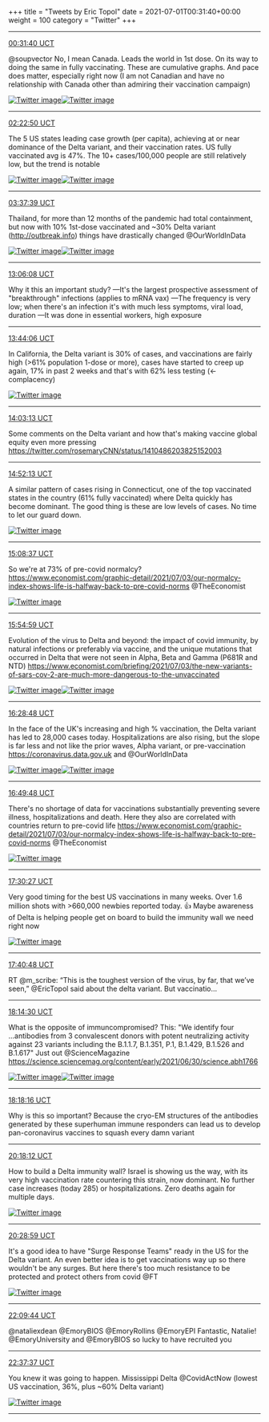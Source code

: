 +++
title = "Tweets by Eric Topol" 
date = 2021-07-01T00:31:40+00:00
weight = 100
category = "Twitter"
+++


---

<a href="https://twitter.com/erictopol/status/1410395644187971584" target="_blank" rel="noreferer">00:31:40 UCT</a>

@soupvector No, I mean Canada. Leads the world in 1st dose.
On its way to doing the same in fully vaccinating.
These are cumulative graphs.
And pace does matter, especially right now
(I am not Canadian and have no relationship with Canada other than admiring their vaccination campaign) 

<a href="E5K68DOUYAAAhsM.jpg"  ><img src="E5K68DOUYAAAhsM.jpg" alt="Twitter image" ></img></a><a href="E5K69nHUUAgIFtz.jpg"  ><img src="E5K69nHUUAgIFtz.jpg" alt="Twitter image" ></img></a>

---

<a href="https://twitter.com/erictopol/status/1410423621558804482" target="_blank" rel="noreferer">02:22:50 UCT</a>

The 5 US states leading case growth (per capita), achieving at or near dominance of the Delta variant, and their vaccination rates. US fully vaccinated avg is 47%.
The 10+ cases/100,000 people are still relatively low, but the trend is notable 

<a href="E5LUfU-VUAUT2j0.png"  ><img src="E5LUfU-VUAUT2j0.png" alt="Twitter image" ></img></a><a href="E5LUVgeVoAEdekF.jpg"  ><img src="E5LUVgeVoAEdekF.jpg" alt="Twitter image" ></img></a>

---

<a href="https://twitter.com/erictopol/status/1410442448707284994" target="_blank" rel="noreferer">03:37:39 UCT</a>

Thailand, for more than 12 months of the pandemic had total containment, but now with 10% 1st-dose vaccinated and ~30% Delta variant (http://outbreak.info) things have drastically changed
@OurWorldInData 

<a href="E5Ll3AuVkAgrYXy.jpg"  ><img src="E5Ll3AuVkAgrYXy.jpg" alt="Twitter image" ></img></a><a href="E5Llj2OVcAMrcoL.jpg"  ><img src="E5Llj2OVcAMrcoL.jpg" alt="Twitter image" ></img></a>

---

<a href="https://twitter.com/erictopol/status/1410585514881667082" target="_blank" rel="noreferer">13:06:08 UCT</a>

Why it this an important study?
—It's the largest prospective assessment of "breakthrough" infections  (applies to mRNA vax)
—The frequency is very low; when there's an infection it's with much less symptoms, viral load, duration
—It was done in essential workers, high exposure



---

<a href="https://twitter.com/erictopol/status/1410595069778751498" target="_blank" rel="noreferer">13:44:06 UCT</a>

In California, the Delta variant is 30% of cases, and vaccinations are fairly high  (&gt;61% population 1-dose or more), cases have started to creep up again, 17% in past 2 weeks and that's with 62% less testing (&lt;-complacency) 

<a href="E5NvySNVUA8Ew3x.jpg"  ><img src="E5NvySNVUA8Ew3x.jpg" alt="Twitter image" ></img></a>

---

<a href="https://twitter.com/erictopol/status/1410599877713678350" target="_blank" rel="noreferer">14:03:13 UCT</a>

Some comments on the Delta variant and how that's making vaccine global equity even more pressing https://twitter.com/rosemaryCNN/status/1410486203825152003



---

<a href="https://twitter.com/erictopol/status/1410612209969889281" target="_blank" rel="noreferer">14:52:13 UCT</a>

A similar pattern of cases rising in Connecticut, one of the top vaccinated states in the country (61% fully vaccinated) where Delta quickly has become dominant.
The good thing is these are low levels of cases. 
No time to let our guard down. 

<a href="E5N_M4cVgAs61PQ.jpg"  ><img src="E5N_M4cVgAs61PQ.jpg" alt="Twitter image" ></img></a>

---

<a href="https://twitter.com/erictopol/status/1410616339161513989" target="_blank" rel="noreferer">15:08:37 UCT</a>

So we're at 73% of pre-covid normalcy?
https://www.economist.com/graphic-detail/2021/07/03/our-normalcy-index-shows-life-is-halfway-back-to-pre-covid-norms @TheEconomist 

<a href="E5OD6HrVoBEER6R.jpg"  ><img src="E5OD6HrVoBEER6R.jpg" alt="Twitter image" ></img></a>

---

<a href="https://twitter.com/erictopol/status/1410628006998024193" target="_blank" rel="noreferer">15:54:59 UCT</a>

Evolution of the virus to Delta and beyond: the impact of covid  immunity,  by natural infections or preferably via vaccine, and the unique mutations that occurred in Delta  that were not seen in Alpha, Beta and Gamma (P681R and NTD)
https://www.economist.com/briefing/2021/07/03/the-new-variants-of-sars-cov-2-are-much-more-dangerous-to-the-unvaccinated 

<a href="E5ONym4VUAM8nIy.png"  ><img src="E5ONym4VUAM8nIy.png" alt="Twitter image" ></img></a><a href="E5ON11fVoAEjp80.png"  ><img src="E5ON11fVoAEjp80.png" alt="Twitter image" ></img></a>

---

<a href="https://twitter.com/erictopol/status/1410636517983227909" target="_blank" rel="noreferer">16:28:48 UCT</a>

In the face of the UK's increasing and high % vaccination, the Delta variant has led to 28,000 cases today. Hospitalizations are also rising, but the slope is far less and not like the prior waves, Alpha variant, or pre-vaccination
https://coronavirus.data.gov.uk  and @OurWorldInData 

<a href="E5OVgXGVcAEuQK_.jpg"  ><img src="E5OVgXGVcAEuQK_.jpg" alt="Twitter image" ></img></a><a href="E5OViRjVcAAd8SY.jpg"  ><img src="E5OViRjVcAAd8SY.jpg" alt="Twitter image" ></img></a>

---

<a href="https://twitter.com/erictopol/status/1410641802281979906" target="_blank" rel="noreferer">16:49:48 UCT</a>

There's no shortage of data for vaccinations substantially preventing severe illness, hospitalizations and death.  Here they also are correlated with countries return to pre-covid life
https://www.economist.com/graphic-detail/2021/07/03/our-normalcy-index-shows-life-is-halfway-back-to-pre-covid-norms @TheEconomist 

<a href="E5ObNS6VEAU6RpJ.jpg"  ><img src="E5ObNS6VEAU6RpJ.jpg" alt="Twitter image" ></img></a>

---

<a href="https://twitter.com/erictopol/status/1410652030226485254" target="_blank" rel="noreferer">17:30:27 UCT</a>

Very good timing for the best US vaccinations in many weeks. Over 1.6 million shots with &gt;660,000 newbies reported today. 👍
Maybe awareness of Delta is helping people get on board to build the immunity wall we need right now 

<a href="E5OjocFUUAMTika.jpg"  ><img src="E5OjocFUUAMTika.jpg" alt="Twitter image" ></img></a>

---

<a href="https://twitter.com/erictopol/status/1410654635803566095" target="_blank" rel="noreferer">17:40:48 UCT</a>

RT @m_scribe: “This is the toughest version of the virus, by far, that we’ve seen,” @EricTopol said about the delta variant. But vaccinatio…



---

<a href="https://twitter.com/erictopol/status/1410663115872555013" target="_blank" rel="noreferer">18:14:30 UCT</a>

What is the opposite of immuncompromised?
This:
"We identify four ...antibodies from 3 convalescent donors with potent neutralizing activity against 23 variants including the B.1.1.7, B.1.351, P.1, B.1.429, B.1.526 and B.1.617"
Just out @ScienceMagazine 
https://science.sciencemag.org/content/early/2021/06/30/science.abh1766 

<a href="E5Oufm8VEAc6rgh.png"  ><img src="E5Oufm8VEAc6rgh.png" alt="Twitter image" ></img></a><a href="E5OuiqBVoAMw4EL.jpg"  ><img src="E5OuiqBVoAMw4EL.jpg" alt="Twitter image" ></img></a>

---

<a href="https://twitter.com/erictopol/status/1410664064318001152" target="_blank" rel="noreferer">18:18:16 UCT</a>

Why is this so important?
Because the cryo-EM structures of the antibodies generated by these superhuman immune responders can lead us to develop pan-coronavirus vaccines to squash every damn variant



---

<a href="https://twitter.com/erictopol/status/1410694245346734082" target="_blank" rel="noreferer">20:18:12 UCT</a>

How to build a Delta immunity wall?
Israel is showing us the way, with its very high vaccination rate countering this strain, now dominant. 
No further case increases (today 285) or hospitalizations. Zero deaths again for multiple days. 

<a href="E5PKXd9VcAASRdg.jpg"  ><img src="E5PKXd9VcAASRdg.jpg" alt="Twitter image" ></img></a>

---

<a href="https://twitter.com/erictopol/status/1410696960453996549" target="_blank" rel="noreferer">20:28:59 UCT</a>

It's a good idea to have "Surge Response Teams" ready in the US for the Delta variant. 
An even better idea is to get vaccinations way up so there wouldn't be any surges. But here there's too much resistance to be protected and protect others from covid
@FT 

<a href="E5PMqzPVcAITBKb.jpg"  ><img src="E5PMqzPVcAITBKb.jpg" alt="Twitter image" ></img></a>

---

<a href="https://twitter.com/erictopol/status/1410722314832924676" target="_blank" rel="noreferer">22:09:44 UCT</a>

@nataliexdean @EmoryBIOS @EmoryRollins @EmoryEPI Fantastic, Natalie! @EmoryUniversity and @EmoryBIOS so lucky to have recruited you



---

<a href="https://twitter.com/erictopol/status/1410729332494913541" target="_blank" rel="noreferer">22:37:37 UCT</a>

You knew it was going to happen.
Mississippi Delta
@CovidActNow 
(lowest US vaccination, 36%, plus ~60% Delta variant) 

<a href="E5Pp7bgVUAMirD7.jpg"  ><img src="E5Pp7bgVUAMirD7.jpg" alt="Twitter image" ></img></a>

---